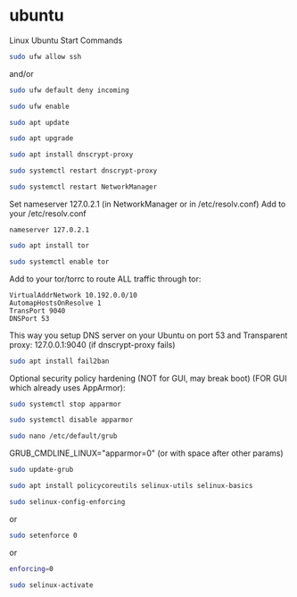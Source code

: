 # ubuntu
Linux Ubuntu Start Commands

```bash
sudo ufw allow ssh
```
and/or
```bash
sudo ufw default deny incoming
```
```bash
sudo ufw enable
```

```bash
sudo apt update
```
```bash
sudo apt upgrade
```
```bash
sudo apt install dnscrypt-proxy
```
```bash
sudo systemctl restart dnscrypt-proxy
```
```bash
sudo systemctl restart NetworkManager
```

Set nameserver 127.0.2.1 (in NetworkManager or in /etc/resolv.conf)
Add to your /etc/resolv.conf

```
nameserver 127.0.2.1
```


```bash
sudo apt install tor
```
```bash
sudo systemctl enable tor
```

Add to your tor/torrc to route ALL traffic through tor:

```
VirtualAddrNetwork 10.192.0.0/10
AutomapHostsOnResolve 1
TransPort 9040
DNSPort 53
```

This way you setup DNS server on your Ubuntu on port 53 and Transparent proxy: 127.0.0.1:9040 (if dnscrypt-proxy fails)

```bash
sudo apt install fail2ban
```

Optional security policy hardening (NOT for GUI, may break boot)
(FOR GUI which already uses AppArmor):

```bash
sudo systemctl stop apparmor
```
```bash
sudo systemctl disable apparmor
```
```bash
sudo nano /etc/default/grub
```

GRUB_CMDLINE_LINUX="apparmor=0" (or with space after other params)

```bash
sudo update-grub
```
```bash
sudo apt install policycoreutils selinux-utils selinux-basics
```
```bash
sudo selinux-config-enforcing
```
or
```bash
sudo setenforce 0 
```
or 
```bash
enforcing=0
```
```bash
sudo selinux-activate
